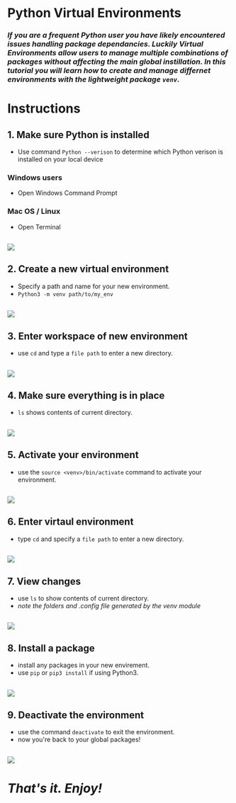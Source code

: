 # Python Virtual Environments
### _If you are a frequent Python user you have likely encountered issues handling package dependancies. Luckily Virtual Environments allow users to manage multiple combinations of packages without affecting the main global instillation. In this tutorial you will learn how to create and manage differnet environments with the lightweight package `venv`._ 
#
# Instructions
## 1. Make sure Python is installed
* Use command `Python --verison` to determine which Python verison is installed on your local device
### Windows users
* Open Windows Command Prompt
### Mac OS / Linux
* Open Terminal 
## ![](gif/1.gif)
## 2. Create a new virtual environment
* Specify a path and name for your new environment.
* `Python3 -m venv path/to/my_env`
## ![](gif/2.gif)
## 3. Enter workspace of new environment
* use `cd` and type a `file path` to enter a new directory.
## ![](gif/3.gif)
## 4. Make sure everything is in place
* `ls` shows contents of current directory.
## ![](gif/4.gif)
## 5. Activate your environment
* use the `source <venv>/bin/activate` command to activate your environment.
## ![](gif/5.gif)
## 6. Enter virtaul environment 
* type `cd` and specify a `file path` to enter a new directory.
## ![](gif/6.gif)
## 7. View changes
* use `ls` to show contents of current directory.
* _note the folders and .config file generated by the venv module_
## ![](gif/7.gif)
## 8. Install a package
* install any packages in your new envirement.
* use `pip` or `pip3 install` if using Python3.
## ![](gif/8.gif)
## 9. Deactivate the environment
* use the command `deactivate` to exit the environment.
* now you're back to your global packages!
## ![](gif/9.gif)
# _That's it. Enjoy!_

